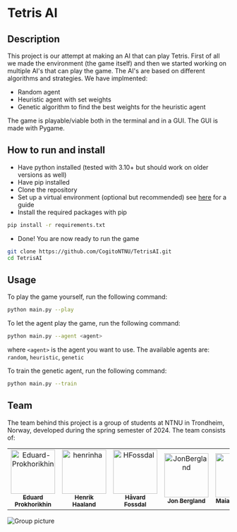 # Tetris AI

## Description

This project is our attempt at making an AI that can play Tetris. First of all we made the environment (the game itself) and then we started working on multiple AI's that can play the game. The AI's are based on different algorithms and strategies. We have implmented:

- Random agent
- Heuristic agent with set weights
- Genetic algorithm to find the best weights for the heuristic agent

The game is playable/viable both in the terminal and in a GUI. The GUI is made with Pygame.

## How to run and install

- Have python installed (tested with 3.10+ but should work on older versions as well)
- Have pip installed
- Clone the repository
- Set up a virtual environment (optional but recommended) see [here](docs/guide/venv.md) for a guide
- Install the required packages with pip

```bash
pip install -r requirements.txt
```

- Done! You are now ready to run the game

```bash
git clone https://github.com/CogitoNTNU/TetrisAI.git
cd TetrisAI
```

## Usage

To play the game yourself, run the following command:
  
```bash
python main.py --play
```

To let the agent play the game, run the following command:

```bash
python main.py --agent <agent>
```

where `<agent>` is the agent you want to use. The available agents are: `random`, `heuristic`, `genetic`

To train the genetic agent, run the following command:

```bash
python main.py --train
```

## Team

The team behind this project is a group of students at NTNU in Trondheim, Norway, developed during the spring semester of 2024. The team consists of:

<table align="center">
    <tr>
        <td align="center">
                <a href="https://github.com/Eduard-Prokhorikhin">
                        <img src="https://github.com/Eduard-Prokhorikhin.png?size=100" width="100px;" alt="Eduard-Prokhorikhin"/><br />
                        <sub><b>Eduard Prokhorikhin</b></sub>
                </a>
        </td>
        <td align="center">
                <a href="https://github.com/henrinha">
                        <img src="https://github.com/henrinha.png?size=100" width="100px;" alt="henrinha"/><br />
                        <sub><b>Henrik Haaland</b></sub>
                </a>
        </td>
        <td align="center">
                <a href="https://github.com/HFossdal">
                        <img src="https://github.com/HFossdal.png?size=100" width="100px;" alt="HFossdal"/><br />
                        <sub><b>Håvard Fossdal</b></sub>
                </a>
        </td>
        <td align="center">
                <a href="https://github.com/JonBergland">
                        <img src="https://github.com/JonBergland.png?size=100" width="100px;" alt="JonBergland"/><br />
                        <sub><b>Jon Bergland</b></sub>
                </a>
        </td>
        <td align="center">
                <a href="https://github.com/maiahi">
                        <img src="https://github.com/maiahi.png?size=100" width="100px;" alt="maiahi"/><br />
                        <sub><b>Maia Austigard</b></sub>
                </a>
        </td>
        <td align="center">
                <a href="https://github.com/oystkva">
                        <img src="https://github.com/oystkva.png?size=100" width="100px;" alt="oystkva"/><br />
                        <sub><b>Øystein Kvandal</b></sub>
                </a>
        </td>
        <td align="center">
                <a href="https://github.com/SindreFossdal">
                        <img src="https://github.com/SindreFossdal.png?size=100" width="100px;" alt="SindreFossdal"/><br />
                        <sub><b>Sindre Fossdal</b></sub>
                </a>
        </td>
    </tr>
</table>

![Group picture](docs/img/Team.png)
